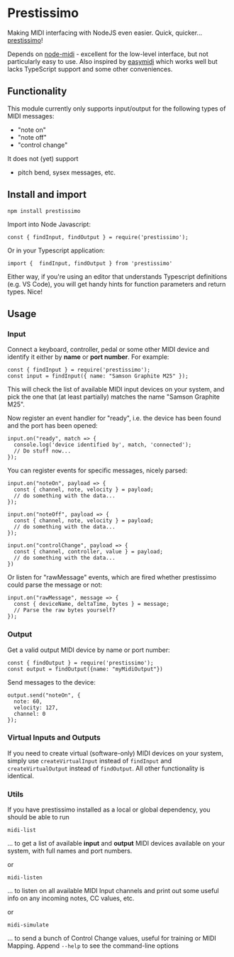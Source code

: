# Prestissimo

Making MIDI interfacing with NodeJS even easier. Quick, quicker... [prestissimo](https://en.wiktionary.org/wiki/prestissimo)!

Depends on [node-midi](https://github.com/justinlatimer/node-midi) - excellent for the low-level interface, but not particularly easy to use. Also inspired by [easymidi](https://github.com/dinchak/node-easymidi) which works well but lacks TypeScript support and some other conveniences.

## Functionality

This module currently only supports input/output for the following types of MIDI messages:

- "note on"
- "note off"
- "control change"

It does not (yet) support

- pitch bend, sysex messages, etc.

## Install and import

```
npm install prestissimo
```

Import into Node Javascript:

```
const { findInput, findOutput } = require('prestissimo');
```

Or in your Typescript application:

```
import {  findInput, findOutput } from 'prestissimo'
```

Either way, if you're using an editor that understands Typescript definitions (e.g. VS Code), you will get handy hints for function parameters and return types. Nice!

## Usage

### Input

Connect a keyboard, controller, pedal or some other MIDI device and identify it either by **name** or **port number**. For example:

```
const { findInput } = require('prestissimo');
const input = findInput({ name: "Samson Graphite M25" });
```

This will check the list of available MIDI input devices on your system, and pick the one that (at least partially) matches the name "Samson Graphite M25".

Now register an event handler for "ready", i.e. the device has been found and the port has been opened:

```
input.on("ready", match => {
  console.log('device identified by', match, 'connected');
  // Do stuff now...
});
```

You can register events for specific messages, nicely parsed:

```
input.on("noteOn", payload => {
  const { channel, note, velocity } = payload;
  // do something with the data...
});

input.on("noteOff", payload => {
  const { channel, note, velocity } = payload;
  // do something with the data...
});

input.on("controlChange", payload => {
  const { channel, controller, value } = payload;
  // do something with the data...
})
```

Or listen for "rawMessage" events, which are fired whether prestissimo could parse the message or not:

```
input.on("rawMessage", message => {
  const { deviceName, deltaTime, bytes } = message;
  // Parse the raw bytes yourself?
});
```

### Output

Get a valid output MIDI device by name or port number:

```
const { findOutput } = require('prestissimo');
const output = findOutput({name: "myMidiOutput"})
```

Send messages to the device:

```
output.send("noteOn", {
  note: 60,
  velocity: 127,
  channel: 0
});
```

### Virtual Inputs and Outputs

If you need to create virtual (software-only) MIDI devices on your system, simply use `createVirtualInput` instead of `findInput` and `createVirtualOutput` instead of `findOutput`. All other functionality is identical.

### Utils

If you have prestissimo installed as a local or global dependency, you should be able to run

```
midi-list
```

... to get a list of available **input** and **output** MIDI devices available on your system, with full names and port numbers.

or

```
midi-listen
```

... to listen on all available MIDI Input channels and print out some useful info on any incoming notes, CC values, etc.

or

```
midi-simulate
```

... to send a bunch of Control Change values, useful for training or MIDI Mapping. Append `--help` to see the command-line options
